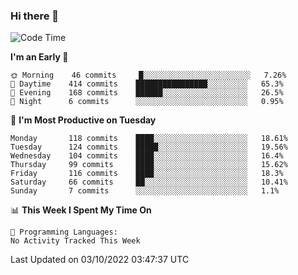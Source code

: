 ### Hi there 👋

<!--
**abhay-singh-au3/abhay-singh-au3** is a ✨ _special_ ✨ repository because its `README.md` (this file) appears on your GitHub profile.

Here are some ideas to get you started:

- 🔭 I’m currently working on ...
- 🌱 I’m currently learning ...
- 👯 I’m looking to collaborate on ...
- 🤔 I’m looking for help with ...
- 💬 Ask me about ...
- 📫 How to reach me: ...
- 😄 Pronouns: ...
- ⚡ Fun fact: ...
-->


<!--START_SECTION:waka-->
![Code Time](http://img.shields.io/badge/Code%20Time-0%20secs-blue)

**I'm an Early 🐤** 

```text
🌞 Morning    46 commits     █░░░░░░░░░░░░░░░░░░░░░░░░   7.26% 
🌆 Daytime    414 commits    ████████████████░░░░░░░░░   65.3% 
🌃 Evening    168 commits    ██████░░░░░░░░░░░░░░░░░░░   26.5% 
🌙 Night      6 commits      ░░░░░░░░░░░░░░░░░░░░░░░░░   0.95%

```
📅 **I'm Most Productive on Tuesday** 

```text
Monday       118 commits    ████░░░░░░░░░░░░░░░░░░░░░   18.61% 
Tuesday      124 commits    █████░░░░░░░░░░░░░░░░░░░░   19.56% 
Wednesday    104 commits    ████░░░░░░░░░░░░░░░░░░░░░   16.4% 
Thursday     99 commits     ████░░░░░░░░░░░░░░░░░░░░░   15.62% 
Friday       116 commits    ████░░░░░░░░░░░░░░░░░░░░░   18.3% 
Saturday     66 commits     ██░░░░░░░░░░░░░░░░░░░░░░░   10.41% 
Sunday       7 commits      ░░░░░░░░░░░░░░░░░░░░░░░░░   1.1%

```


📊 **This Week I Spent My Time On** 

```text
💬 Programming Languages: 
No Activity Tracked This Week

```


 Last Updated on 03/10/2022 03:47:37 UTC
<!--END_SECTION:waka-->
